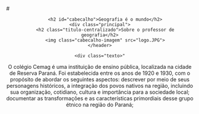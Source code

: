 #<!DOCTYPE html>
<html lang="pt-br">
<head>
<meta charset="UTF-8">
<title> Geografia e o mundo </title>
<link rel="stylesheet" href="style.css"
</head>

<body>
    <header  class="cabecalho"  >

        <h2 id="cabecalho">Geografia é o mundo</h2>
    <div class="principal">
        <h2 class="titulo-centralizado">Sobre o professor de geografia</h2>
        <img class="cabecalho-imagem" src="logo.JPG">
    </header>
   
    <div class="texto>"
        
O colégio Cemag é uma instituição de ensino pública, localizada na cidade de Reserva Paraná. Foi estabelecida entre os anos de 1920 e 1930, com o propósito de abordar os seguintes aspectos: descrever por meio de seus personagens históricos, a integração dos povos nativos na região, incluindo sua organização, cotidiano, cultura e importância para a sociedade local; documentar as transformações e as características primordiais desse grupo étnico na região do Paraná;






















